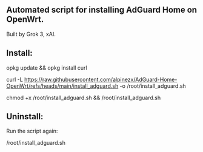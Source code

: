 Automated script for installing AdGuard Home on OpenWrt.
--------------------------------------------------------
Built by Grok 3, xAI.

Install:
--------

opkg update && opkg install curl

curl -L https://raw.githubusercontent.com/alpinezx/AdGuard-Home-OpenWrt/refs/heads/main/install_adguard.sh -o /root/install_adguard.sh

chmod +x /root/install_adguard.sh && /root/install_adguard.sh

Uninstall:
----------

Run the script again: 

/root/install_adguard.sh
